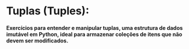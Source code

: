 # Tuplas (Tuples):
#### Exercícios para entender e manipular tuplas, uma estrutura de dados imutável em Python, ideal para armazenar coleções de itens que não devem ser modificados.
